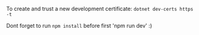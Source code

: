 To create and trust a new development certificate:
`dotnet dev-certs https -t`

Dont forget to run `npm install` before first 'npm run dev' :)
